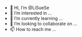 - 👋 Hi, I’m @LiSueSe
- 👀 I’m interested in ...
- 🌱 I’m currently learning ...
- 💞️ I’m looking to collaborate on ...
- 📫 How to reach me ...

<!---
LiSueSe/LiSueSe is a ✨ special ✨ repository because its `README.md` (this file) appears on your GitHub profile.
You can click the Preview link to take a look at your changes.
--->
